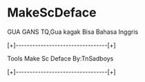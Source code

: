 # MakeScDeface

GUA GANS TQ,Gua kagak Bisa Bahasa Inggris


[+]---------------------------------[+]

  Tools Make Sc Deface By:TnSadboys

[+]---------------------------------[+]
